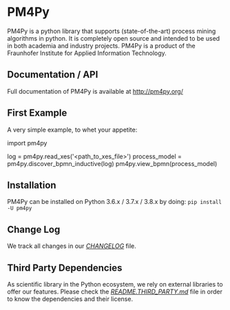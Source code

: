 # PM4Py
PM4Py is a python library that supports (state-of-the-art) process mining algorithms in python. 
It is completely open source and intended to be used in both academia and industry projects.
PM4Py is a product of the Fraunhofer Institute for Applied Information Technology.

## Documentation / API
Full documentation of PM4Py is available at http://pm4py.org/

## First Example
A very simple example, to whet your appetite:

import pm4py

log = pm4py.read_xes('<path_to_xes_file>')
process_model = pm4py.discover_bpmn_inductive(log)
pm4py.view_bpmn(process_model)


## Installation
PM4Py can be installed on Python 3.6.x / 3.7.x / 3.8.x by doing:
`pip install -U pm4py`

## Change Log
We track all changes in our [*CHANGELOG*](https://github.com/pm4py/pm4py-core/blob/release/CHANGELOG.md) file.

## Third Party Dependencies
As scientific library in the Python ecosystem, we rely on external libraries to offer our features.
Please check the [*README.THIRD_PARTY.md*](https://github.com/pm4py/pm4py-core/blob/release/README.THIRD_PARTY.md) file in order to know the dependencies and their license.
